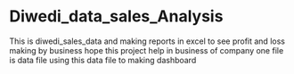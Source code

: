# Diwedi_data_sales_Analysis

This is diwedi_sales_data and making reports in excel to see profit and loss making by business 
hope this project help in business of company 
one file is data file using this data file to making dashboard 
